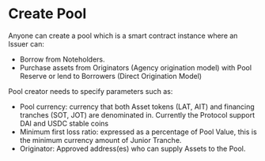 # Create Pool

Anyone can create a pool which is a smart contract instance where an Issuer can:&#x20;

* Borrow from Noteholders.
* Purchase assets from Originators (Agency origination model) with Pool Reserve or lend to Borrowers (Direct Origination Model)&#x20;

Pool creator needs to specify parameters such as:&#x20;

* Pool currency: currency that both Asset tokens (LAT, AIT) and financing tranches (SOT, JOT) are denominated in. Currently the Protocol support DAI and USDC stable coins
* &#x20;Minimum first loss ratio: expressed as a percentage of Pool Value, this is the minimum currency amount of Junior Tranche.&#x20;
* Originator: Approved address(es) who can supply Assets to the Pool.
